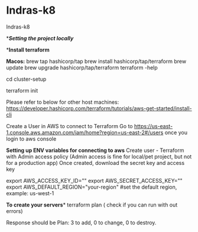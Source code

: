 # Indras-k8
Indras-k8


******Setting the project locally*****

***Install terraform**

**Macos:**
brew tap hashicorp/tap
brew install hashicorp/tap/terraform
brew update
brew upgrade hashicorp/tap/terraform
terraform -help

cd cluster-setup

terraform init

Please refer to below for other host machines:
https://developer.hashicorp.com/terraform/tutorials/aws-get-started/install-cli


Create a User in AWS to connect to Terraform
Go to https://us-east-1.console.aws.amazon.com/iam/home?region=us-east-2#/users  once you login to aws console




**Setting up ENV variables for connecting to aws**
Create user - Terraform with Admin access policy (Admin access is fine for local/pet project, but not for a production app)
Once created, download the secret key and access key


export AWS_ACCESS_KEY_ID="<your-access-key-id>"
export AWS_SECRET_ACCESS_KEY="<your-secret-access-key>"
export AWS_DEFAULT_REGION="your-region" #set the default region, example: us-west-1


**To create your servers***
terraform plan ( check if you can run with out errors) 

Response should be Plan: 3 to add, 0 to change, 0 to destroy.





